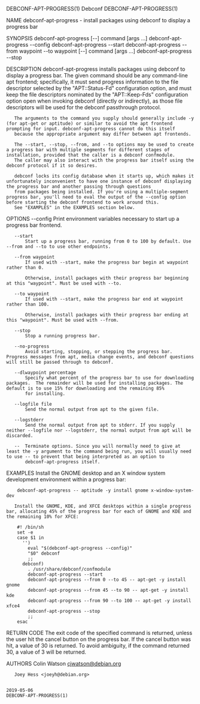 DEBCONF-APT-PROGRESS(1)                                                                          Debconf                                                                          DEBCONF-APT-PROGRESS(1)

NAME
       debconf-apt-progress - install packages using debconf to display a progress bar

SYNOPSIS
        debconf-apt-progress [--] command [args ...]
        debconf-apt-progress --config
        debconf-apt-progress --start
        debconf-apt-progress --from waypoint --to waypoint [--] command [args ...]
        debconf-apt-progress --stop

DESCRIPTION
       debconf-apt-progress installs packages using debconf to display a progress bar. The given command should be any command-line apt frontend; specifically, it must send progress information to the
       file descriptor selected by the "APT::Status-Fd" configuration option, and must keep the file descriptors nominated by the "APT::Keep-Fds" configuration option open when invoking debconf
       (directly or indirectly), as those file descriptors will be used for the debconf passthrough protocol.

       The arguments to the command you supply should generally include -y (for apt-get or aptitude) or similar to avoid the apt frontend prompting for input. debconf-apt-progress cannot do this itself
       because the appropriate argument may differ between apt frontends.

       The --start, --stop, --from, and --to options may be used to create a progress bar with multiple segments for different stages of installation, provided that the caller is a debconf confmodule.
       The caller may also interact with the progress bar itself using the debconf protocol if it so desires.

       debconf locks its config database when it starts up, which makes it unfortunately inconvenient to have one instance of debconf displaying the progress bar and another passing through questions
       from packages being installed. If you're using a multiple-segment progress bar, you'll need to eval the output of the --config option before starting the debconf frontend to work around this.
       See "EXAMPLES" in the EXAMPLES section below.

OPTIONS
       --config
           Print environment variables necessary to start up a progress bar frontend.

       --start
           Start up a progress bar, running from 0 to 100 by default. Use --from and --to to use other endpoints.

       --from waypoint
           If used with --start, make the progress bar begin at waypoint rather than 0.

           Otherwise, install packages with their progress bar beginning at this "waypoint". Must be used with --to.

       --to waypoint
           If used with --start, make the progress bar end at waypoint rather than 100.

           Otherwise, install packages with their progress bar ending at this "waypoint". Must be used with --from.

       --stop
           Stop a running progress bar.

       --no-progress
           Avoid starting, stopping, or stepping the progress bar. Progress messages from apt, media change events, and debconf questions will still be passed through to debconf.

       --dlwaypoint percentage
           Specify what percent of the progress bar to use for downloading packages.  The remainder will be used for installing packages. The default is to use 15% for downloading and the remaining 85%
           for installing.

       --logfile file
           Send the normal output from apt to the given file.

       --logstderr
           Send the normal output from apt to stderr. If you supply neither --logfile nor --logstderr, the normal output from apt will be discarded.

       --  Terminate options. Since you will normally need to give at least the -y argument to the command being run, you will usually need to use -- to prevent that being interpreted as an option to
           debconf-apt-progress itself.

EXAMPLES
       Install the GNOME desktop and an X window system development environment within a progress bar:

        debconf-apt-progress -- aptitude -y install gnome x-window-system-dev

       Install the GNOME, KDE, and XFCE desktops within a single progress bar, allocating 45% of the progress bar for each of GNOME and KDE and the remaining 10% for XFCE:

        #! /bin/sh
        set -e
        case $1 in
          '')
            eval "$(debconf-apt-progress --config)"
            "$0" debconf
            ;;
          debconf)
            . /usr/share/debconf/confmodule
            debconf-apt-progress --start
            debconf-apt-progress --from 0 --to 45 -- apt-get -y install gnome
            debconf-apt-progress --from 45 --to 90 -- apt-get -y install kde
            debconf-apt-progress --from 90 --to 100 -- apt-get -y install xfce4
            debconf-apt-progress --stop
            ;;
        esac

RETURN CODE
       The exit code of the specified command is returned, unless the user hit the cancel button on the progress bar. If the cancel button was hit, a value of 30 is returned. To avoid ambiguity, if the
       command returned 30, a value of 3 will be returned.

AUTHORS
       Colin Watson <cjwatson@debian.org>

       Joey Hess <joeyh@debian.org>

                                                                                                2019-05-06                                                                        DEBCONF-APT-PROGRESS(1)
